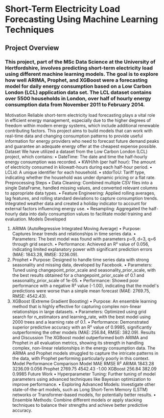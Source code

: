 # Short-Term Electricity Load Forecasting Using Machine Learning Techniques
## Project Overview
### This project, part of the MSc Data Science at the University of Hertfordshire, involves predicting short-term electricity load using different machine learning models. The goal is to explore how well ARIMA, Prophet, and XGBoost were a forecasting model for daily energy consumption based on a Low Carbon London (LCL) application data set. The LCL dataset contains over 5500 households in London, over half of hourly energy consumption data from November 2011 to February 2014.
Motivation
Reliable short-term electricity load forecasting plays a vital role in efficient energy management, especially due to the higher degrees of freedom within modern energy systems, which include additional renewable contributing factors. This project aims to build models that can work with real-time data and changing consumption patterns to provide useful information for energy providers who need to forecast future demand peaks and guarantee an adequate energy offer at the cheapest expense possible.
Dataset
We have utilized a dataset from the Low Carbon London (LCL) project, which contains:
•	DateTime: The date and time the half-hourly energy consumption was recorded.
•	KWH/hh (per half hour): The amount of electricity consumed in kilowatt-hours during each half-hour period.
•	LCLid: A unique identifier for each household.
•	stdorToU: Tariff type, indicating whether the household was under dynamic pricing or a flat rate.
Preprocessing Steps
•	Data Cleaning: Combined multiple CSV files into a single DataFrame, handled missing values, and converted relevant columns to appropriate data types.
•	Feature Engineering: Applied rolling averages, lag features, and rolling standard deviations to capture consumption trends. Integrated weather data and created a holiday indicator to account for external factors influencing energy use.
•	Resampling: Aggregated the half-hourly data into daily consumption values to facilitate model training and evaluation.
Models Developed
1. ARIMA (AutoRegressive Integrated Moving Average)
•	Purpose: Captures linear trends and relationships in time series data.
•	Parameters: The best model was found with parameters p=9, d=3, q=6 through grid search.
•	Performance: Achieved an R² value of 0.056, indicating limited explanatory power with significant prediction errors (MAE: 1843.28, RMSE: 3236.09).
2. Prophet
•	Purpose: Designed to handle time series data with strong seasonality and missing data, developed by Facebook.
•	Parameters: Tuned using changepoint_prior_scale and seasonality_prior_scale, with the best results obtained for a changepoint_prior_scale of 0.1 and seasonality_prior_scale of 1e-05.
•	Performance: Showed poor performance with a negative R² value (-1.00), indicating that the model's predictions were worse than a simple mean forecast (MAE: 2769.75, RMSE: 4542.43).
3. XGBoost (Extreme Gradient Boosting)
•	Purpose: An ensemble learning method that is highly effective for capturing complex non-linear relationships in large datasets.
•	Parameters: Optimized using grid search for n_estimators and learning_rate, with the best model using 2000 trees and a learning rate of 0.1.
•	Performance: Demonstrated superior predictive accuracy with an R² value of 0.9985, significantly outperforming the other models (MAE: 256.84, RMSE: 382.09).
Results and Discussion
The XGBoost model outperformed both ARIMA and Prophet in all evaluation metrics, showing its strength in handling complex, non-linear relationships in the energy consumption data. The ARIMA and Prophet models struggled to capture the intricate patterns in the data, with Prophet performing particularly poorly in this context.
Model Performance Comparison
Model	MAE	RMSE	R²
ARIMA	1843.28	3236.09	0.056
Prophet	2769.75	4542.43	-1.00
XGBoost	256.84	382.09	0.9985
Future Work
•	Hyperparameter Tuning: Further tuning of model parameters using advanced techniques like Bayesian optimization to improve performance.
•	Exploring Advanced Models: Investigate other state-of-the-art models, such as Long Short-Term Memory (LSTM) networks or Transformer-based models, for potentially better results.
•	Ensemble Methods: Combine different models or apply stacking techniques to balance their strengths and achieve better predictive accuracy.
